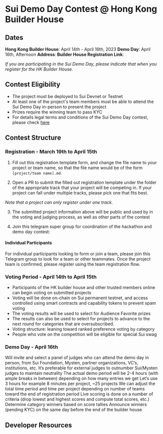 # Sui Demo Day Contest @ Hong Kong Builder House

## Dates

**Hong Kong Builder House**: April 14th - April 16th, 2023
**Demo Day**: April 16th, Afternoon
**Address**: 
**Builder House Registration Link**:

_If you are participating in the Sui Demo Day, please indicate that when you register for the HK Builder House._

## Contest Eligibility

- The project must be deployed to Sui Devnet or Testnet 
- At least one of the project's team members must be able to attend the Sui Demo Day in-person to present the project
- Prizes require the winning team to pass KYC
- For details legal terms and conditions of the Sui Demo Day contest, please check [here](placeholder)

## Contest Structure

### Registration - March 19th to April 15th

1. Fill out this registration template form, and change the file name to your project or team name, so that the file name would be of the form `[project/team name].md`. 

2. Open a PR to submit the filled out registration template under the folder of the appropriate track that your project will be competing in. If your project can fall under multiple tracks, please pick one that fits best. 

*Note that a project can only register under one track.*

3. The submitted project information above will be public and used by in the voting and judging process, as well as other parts of the contest

4. Join this telegram super group for coordination of the hackathon and demo day contest:

#### Individual Participants 

For individual participants looking to form or join a team, please join this Telegram group to look for a team or other teammates. Once the project team is confirmed, please register using the team registration flow. 

### Voting Period - April 14th to April 15th

- Participants of the HK builder house and other trusted members online can begin voting on submitted projects
- Voting will be done on-chain on Sui permanent testnet, and access controlled using smart contracts and capability tokens to prevent spam voting
- The voting results will be used to select for Audience Favorite prizes
- The results can also be used to select for projects to advance to the next round for categories that are oversubscribed. 
- Voting structure: leaning toward ranked preference voting by category
- People who vote on the competition will be eligible for special Sui swag

### Demo Day - April 16th

Will invite and select a panel of judges who can attend the demo day in person, from Sui Foundation, Mysten, partner organizations, VC’s, institutions, etc. 
It’s preferable for external judges to outnumber Sui/Mysten judges to maintain neutrality 
The actual demo period will be 2-4 hours (with ample breaks in between) depending on how many entries we get
Let’s use 3 hours for example
8 minutes per project, ~25 projects
We can adjust the total time period and time per project depending on number of teams toward the end of registration period
Live scoring is done on a number of criteria (drop lowest and highest scores and compute total scores, etc.)
Determine category winners based on score tallies
Announce winners (pending KYC)  on the same day before the end of the builder house

## Developer Resources


